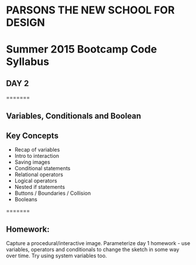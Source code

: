 # PARSONS THE NEW SCHOOL FOR DESIGN

# Summer 2015 Bootcamp Code Syllabus

## DAY 2
=======

## Variables, Conditionals and Boolean

## Key Concepts

* Recap of variables
* Intro to interaction
* Saving images
* Conditional statements
* Relational operators
* Logical operators
* Nested if statements
* Buttons / Boundaries / Collision
* Booleans

=======

## Homework:

Capture a procedural/interactive image.
Parameterize day 1 homework - use variables, operators and conditionals to change the sketch in some way over time.
Try using system variables too.

